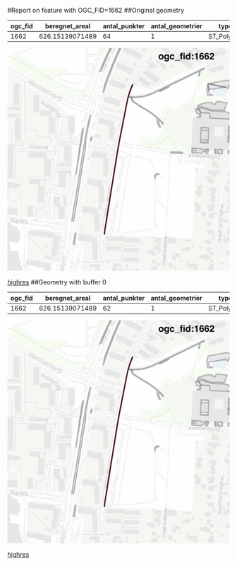 #Report on feature with OGC_FID=1662
##Original geometry



| ogc_fid | beregnet_areal  | antal_punkter | antal_geometrier |    type    |
|---------|-----------------|---------------|------------------|------------|
|    1662 | 626.15139071489 |            64 |                1 | ST_Polygon|
![geom](../images/1662_invalid.jpg)


[highres](https://raw.githubusercontent.com/Septima/herlev/master/images/1662_invalid_highres.jpg)
##Geometry with buffer 0



| ogc_fid | beregnet_areal  | antal_punkter | antal_geometrier |    type    |
|---------|-----------------|---------------|------------------|------------|
|    1662 | 626.15139071489 |            62 |                1 | ST_Polygon|
![geom](../images/1662_buffer0.jpg)


[highres](https://raw.githubusercontent.com/Septima/herlev/master/images/1662_buffer0_highres.jpg)
